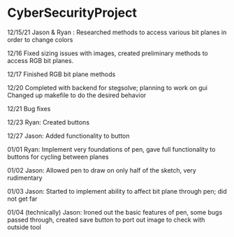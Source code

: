 # CyberSecurityProject

12/15/21
Jason & Ryan : Researched methods to access various bit planes in order to change colors

12/16
Fixed sizing issues with images, created preliminary methods to access RGB bit planes. 

12/17 
Finished RGB bit plane methods

12/20
Completed with backend for stegsolve; planning to work on gui
Changed up makefile to do the desired behavior

12/21
Bug fixes

12/23
Ryan: Created buttons

12/27
Jason: Added functionality to button

01/01
Ryan: Implement very foundations of pen, gave full functionality to buttons for cycling between planes

01/02
Jason: Allowed pen to draw on only half of the sketch, very rudimentary

01/03
Jason: Started to implement ability to affect bit plane through pen; did not get far

01/04 (technically)
Jason: Ironed out the basic features of pen, some bugs passed through, created save button to port out image to check with outside tool
